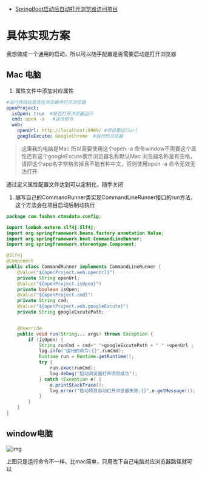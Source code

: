 - [SpringBoot启动后自动打开浏览器访问项目](https://juejin.cn/post/6844903972113743885)

# 具体实现方案

我想做成一个通用的启动，所以可以随手配置是否需要启动是打开浏览器

## Mac 电脑

1. 属性文件中添加对应属性

```yaml
#运行项目后是否在浏览器中打开浏览器
openProject:
  isOpen: true  #是否打开浏览器运行 
  cmd: open -a   #运行命令
  web:
    openUrl: http://localhost:8989/ #项目要运行url
    googleExcute: GoogleChrome  #运行的浏览器
```

> 这里我的电脑是Mac 所以需要使用这个open -a 命令window不需要这个属性还有这个googleExcute表示浏览器名称默认Mac 浏览器名称是有空格，请把这个app名字空格去掉且不能有种中文，否则使用open -a 命令无效无法打开

通过定义属性配置文件达到可以定制化，随手关闭

1. 编写自己的CommandRunner类实现CommandLineRunner接口的run方法，这个方法会在项目启动后制动执行

```java
package com.fashvn.ctmsdata.config;

import lombok.extern.slf4j.Slf4j;
import org.springframework.beans.factory.annotation.Value;
import org.springframework.boot.CommandLineRunner;
import org.springframework.stereotype.Component;

@Slf4j
@Component
public class CommandRunner implements CommandLineRunner {
    @Value("${openProject.web.openUrl}")
    private String openUrl;
    @Value("${openProject.isOpen}")
    private boolean isOpen;
    @Value("${openProject.cmd}")
    private String cmd;
    @Value("${openProject.web.googleExcute}")
    private String googleExcutePath;


    @Override
    public void run(String... args) throws Exception {
        if (isOpen) {
            String runCmd = cmd+" "+googleExcutePath + " " +openUrl ;
            log.info("运行的命令:{}",runCmd);
            Runtime run = Runtime.getRuntime();
            try {
                run.exec(runCmd);
                log.debug("启动浏览器打开项目成功");
            } catch (Exception e) {
                e.printStackTrace();
                log.error("启动项目自动打开浏览器失败:{}",e.getMessage());
            }
        }
    }
}
```

## window电脑



![img](https://p1-jj.byteimg.com/tos-cn-i-t2oaga2asx/gold-user-assets/2020/1/17/16fb2ac83199ec12~tplv-t2oaga2asx-watermark.image)



上图只是运行命令不一样，比mac简单，只用改下自己电脑对应浏览器路径就可以